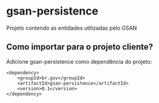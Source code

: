 gsan-persistence
==========

Projeto contendo as entidades utilizadas pelo GSAN

Como importar para o projeto cliente?
------------
Adicione gsan-persistence como dependência do projeto:

	<dependency>
    	<groupId>br.gov</groupId>
    	<artifactId>gsan-persistence</artifactId>
    	<version>0.1</version>    	
	</dependency>

